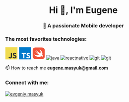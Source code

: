 <h1 align="center">Hi 👋, I'm Eugene</h1>
<h3 align="center">🚀 A passionate Mobile developer</h3>



<h3 align="left">The most favorites technologies: </h3>
<p align="left">
    <a href="https://developer.mozilla.org/en-US/docs/Web/JavaScript" target="_blank" rel="noreferrer">
    <img src="https://raw.githubusercontent.com/devicons/devicon/master/icons/javascript/javascript-original.svg" alt="javascript" width="40" height="40"/>   </a>
   <a href="https://www.typescriptlang.org/" target="_blank" rel="noreferrer">
    <img src="https://raw.githubusercontent.com/devicons/devicon/master/icons/typescript/typescript-original.svg" alt="typescript" width="40" height="40"/> </a>
    <a href="https://developer.apple.com/swift/" target="_blank" rel="noreferrer">
    <img src="https://raw.githubusercontent.com/devicons/devicon/master/icons/swift/swift-original.svg" alt="swift" width="40" height="40"/>
  </a>
  
<a href="https://www.java.com/" target="_blank" rel="noreferrer">
  <img src="https://brandslogos.com/wp-content/uploads/images/large/java-logo-1.png" alt="java" width="40" height="40"/>
  </a> 
    <a href="https://reactnative.dev/" target="_blank" rel="noreferrer">
    <img src="https://reactnative.dev/img/header_logo.svg" alt="reactnative" width="40" height="40"/>
  </a>
 
  <a href="https://git-scm.com/" target="_blank" rel="noreferrer">
    <img src="https://www.vectorlogo.zone/logos/git-scm/git-scm-icon.svg" alt="git" width="40" height="40"/>
  </a>
     <a href="https://kotlinlang.org/" target="_blank" rel="noreferrer">
    <img src="https://www.vectorlogo.zone/logos/kotlinlang/kotlinlang-icon.svg" alt="git" width="40" height="40"/>
  </a>
    
</p>

📫 How to reach me **eugene.masyuk@gmail.com**

<h3 align="left">Connect with me:</h3>
<p align="left">
<a href="https://linkedin.com/in/evgeniy masyuk" target="blank"><img align="center" src="https://raw.githubusercontent.com/rahuldkjain/github-profile-readme-generator/master/src/images/icons/Social/linked-in-alt.svg" alt="evgeniy masyuk" height="30" width="40" /></a>
</p>


